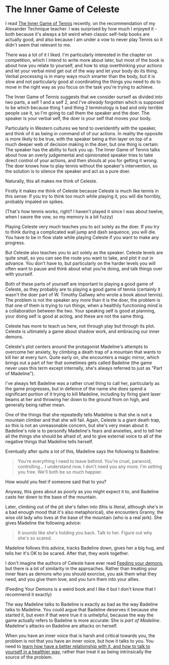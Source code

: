 # The Inner Game of Celeste

I read [The Inner Game of Tennis](https://amzn.to/2wszUzR) recently, on the recommendation of my Alexander Technique teacher. I was surprised by how much I enjoyed it - both because it's always a bit weird when classic self-help books are actually good, and also because I am under a vow to never play Tennis so it didn't seem that relevant to me.

There was a lot of it I liked. I'm particularly interested in the chapter on competition, which I intend to write more about later, but most of the book is about how you relate to yourself,
and how to stop overthinking your actions and let your verbal mind get out of the way and let your body do its thing. Verbal processing is in many ways much smarter than the body,
but it is slow and not particularly good at coordinating the things you need to do to move in the right way as you focus on the task you're trying to achieve.

The Inner Game of Tennis suggests that we consider ourself as divided into two parts, a self 1 and a self 2, and I've *already* forgotten which is supposed to be which because thing 1 and thing 2 terminology is bad and only terrible people use it, so I'm going to call them the speaker and the doer. The speaker is your verbal self, the doer is your self that moves your body.

Particularly in Western cultures we tend to overidentify with the speaker, and think of it as being in command of of our actions.
In reality the opposite is more likely to be true, with the speaker being a thin layer on top of a much deeper web of decision making in the doer, but one thing is certain: The speaker has the ability to fuck you up.
The Inner Game of Tennis talks about how an overly judgemental and opinionated speaker tries to take direct control of your actions, and then shouts at you for getting it wrong.
The doer knows how to play tennis without the speaker's intervention, so the solution is to silence the speaker and act as a pure doer.

Naturally, this all makes me think of Celeste.

Firstly it makes me think of Celeste because Celeste is much like tennis in this sense:
If you try to think too much while playing it, you will die horribly, probably impaled on spikes.

(That's how tennis works, right? I haven't played it since I was about twelve, when I swore the vow, so my memory is a bit fuzzy)

Playing Celeste very much teaches you to act solely as the doer. If you try to think during a complicated wall jump and dash sequence, you will die. You have to be in flow state while playing Celeste if you want to make any progress.

But Celeste also teaches you to act solely as the speaker. Celeste levels are quite small, so you can see the route you want to take, and plot it out in advance. You don't have to, but particularly on the harder levels you will often want to pause and think about what you're doing, and talk things over with yourself.

Both of these parts of yourself are important to playing a good game of Celeste, as they probably are to playing a good game of tennis (certainly it wasn't the doer part of W. Timothy Gallwey who wrote a book about tennis).
The problem is not the speaker any more than it is the doer, the problem is that one of them is trying to run things, when a healthily functioning mind is a collaboration between the two. Your speaking self is good at planning, your doing self is good at acting, and these are not the same thing.

Celeste has more to teach us here, not through play but through its plot.
Celeste is ultimately a game about shadow work, and embracing our inner demons.

Celeste's plot centers around the protagonist Madeline's attempts to overcome her anxiety, by climbing a death trap of a mountain that wants to kill her at every turn.
Quite early on, she encounters a magic mirror, which brings out a part of her that sometimes gets called Badeline (the game never uses this term except internally, she's always referred to just as "Part of Madeline").

I've always felt Badeline was a rather cruel thing to call her, particularly as the game progresses, but in defence of the name she does spend a significant portion of it trying to kill Madeline, including by firing giant laser beams at her and throwing her down to the ground from on high, and generally being rather mean.

One of the things that she repeatedly tells Madeline is that she is not a mountain climber and that she will fail.
Again, Celeste is a giant death trap, so this is not an unreasonable concern, but she's very mean about it.
Badeline's role is to personify Madeline's fears and anxieties,
and to tell her all the things she should be afraid of,
and to give external voice to all of the negative things that Madeline tells herself.

Eventually after quite a lot of this, Madeline says the following to Badeline:

> You're everything I need to leave behind.
> You're cruel, paranoid, controlling...
> I understand now.
> I don't need you any more.
> I'm setting you free.
> We'll both be so much happier.

How would you feel if someone said that to you?

Anyway, this goes about as poorly as you might expect it to, and Badeline casts her down to the base of the mountain.

Later, climbing out of the pit she's fallen into (this is literal, although she's in a bad enough mood that it's also metaphorical), she encounters Granny, the wise old lady who lives at the base of the mountain (who is a real jerk). She gives Madeline the following advice:

> It sounds like she's holding you back.
> Talk to her. Figure out why she's so scared.

Madeline follows this advice, tracks Badeline down, gives her a big hug, and tells her it's OK to be scared.
After that, they work together.

I don't imagine the authors of Celeste have ever read [Feeding your demons](https://amzn.to/2J3N60V), but there is a lot of similarity in the approaches.
Rather than treating your inner fears as demons who you should exorcise, you ask them what they need, and you give them love, and you turn them into your allies.

(Feeding Your Demons is a weird book and I like it but I don't know that I recommend it exactly)

The way Madeline talks to Badeline is exactly as bad as the way Badeline talks to Madeline.
You could argue that Badeline deserves it because she started it, but even if that were true it is unhelpful,
because the way the game actually refers to Badeline is more accurate: She is *part of Madeline*.
Madeline's attacks on Badeline are attacks on herself.

When you have an inner voice that is harsh and critical towards you, the problem is not that you have an inner voice, but how it talks to you. You need to [learn how have a better relationship with it, and how to talk to yourself in a healthier way](https://www.drmaciver.com/2020/01/a-crash-course-in-having-feelings/), rather than treat it as being intrinsically the source of the problem.
